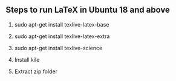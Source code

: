 Steps to run LaTeX in Ubuntu 18 and above
------------------------------------------------------

1) sudo apt-get install texlive-latex-base

2) sudo apt-get install texlive-latex-extra

3) sudo apt-get install texlive-science

3) Install kile

4) Extract zip folder
